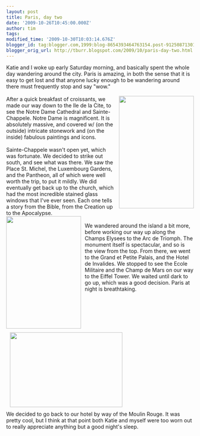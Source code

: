 ```yaml
---
layout: post
title: Paris, day two
date: '2009-10-26T10:45:00.000Z'
author: tim
tags: 
modified_time: '2009-10-30T10:03:14.676Z'
blogger_id: tag:blogger.com,1999:blog-8654393464763154.post-9125087130108561335
blogger_orig_url: http://tburr.blogspot.com/2009/10/paris-day-two.html
---
```


Katie and I woke up early Saturday morning, and basically spent the whole day wandering around the city. Paris is amazing, in both the sense that it is easy to get lost and that anyone lucky enough to be wandering around there must frequently stop and say "wow." <br /><br /><a onblur="try {parent.deselectBloggerImageGracefully();} catch(e) {}" href="http://photos-h.ak.fbcdn.net/hphotos-ak-snc1/hs272.snc1/9920_171122911086_524306086_3410490_1457715_n.jpg"><img style="float:right; margin:0 0 10px 10px;cursor:pointer; cursor:hand;width: 201px; height: 302px;" src="http://photos-h.ak.fbcdn.net/hphotos-ak-snc1/hs272.snc1/9920_171122911086_524306086_3410490_1457715_n.jpg" border="0" alt="" /></a>After a quick breakfast of croissants, we made our way down to the Ile de la Cite, to see the Notre Dame Cathedral and Sainte-Chappele. Notre Dame is magnificent. It is absolutely massive, and covered w/ (on the outside) intricate stonework and (on the inside) fabulous paintings and icons. <br /><br />Sainte-Chappele wasn't open yet, which was fortunate. We decided to strike out south, and see what was there. We saw the Place St. Michel, the Luxembourg Gardens, and the Pantheon, all of which were well worth the trip, to put it mildly. We did eventually get back up to the church, which had the most incredible stained glass windows that I've ever seen. Each one tells a story from the Bible, from the Creation up to the Apocalypse.<a onblur="try {parent.deselectBloggerImageGracefully();} catch(e) {}" href="http://photos-h.ak.fbcdn.net/hphotos-ak-snc1/hs272.snc1/9920_171149456086_524306086_3410714_4010788_n.jpg"><img style="float:left; margin:0 10px 10px 0;cursor:pointer; cursor:hand;width: 201px; height: 302px;" src="http://photos-h.ak.fbcdn.net/hphotos-ak-snc1/hs272.snc1/9920_171149456086_524306086_3410714_4010788_n.jpg" border="0" alt="" /></a> <br /><br />We wandered around the island a bit more, before working our way up along the Champs Elysees to the Arc de Triomph. The monument itself is spectacular, and so is the view from the top. From there, we went to the Grand et Petite Palais, and the Hotel de Invalides. We stopped to see the Ecole Militaire and the Champ de Mars on our way to the Eiffel Tower. We waited until dark to go up, which was a good decision. Paris at night is breathtaking.<a onblur="try {parent.deselectBloggerImageGracefully();} catch(e) {}" href="http://photos-c.ak.fbcdn.net/hphotos-ak-snc1/hs091.snc3/15856_171901396086_524306086_3417735_2715351_n.jpg"><img style="float:center; margin:0 0 10px 10px;cursor:pointer; cursor:hand;width: 302px; height: 201px;" src="http://photos-c.ak.fbcdn.net/hphotos-ak-snc1/hs091.snc3/15856_171901396086_524306086_3417735_2715351_n.jpg" border="0" alt="" /></a><br />We decided to go back to our hotel by way of the Moulin Rouge. It was pretty cool, but I think at that point both Katie and myself were too worn out to really appreciate anything but a good night's sleep.